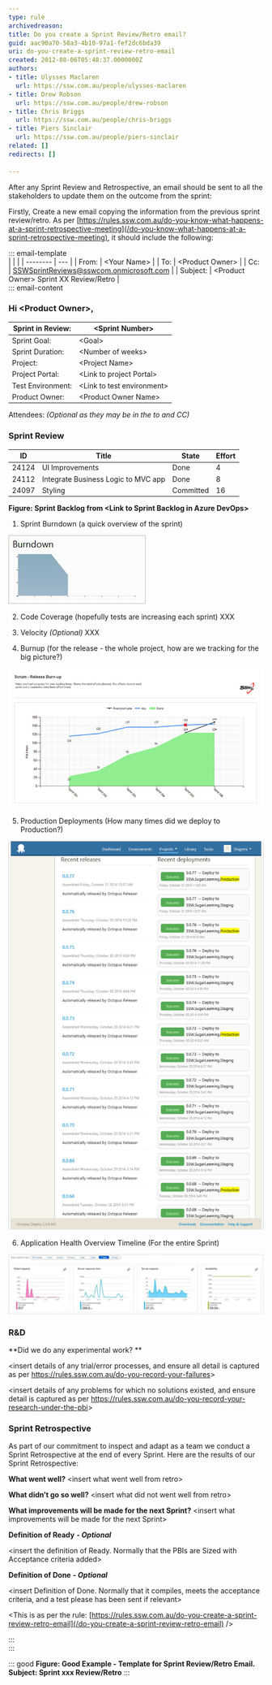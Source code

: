 ```yaml
---
type: rule
archivedreason: 
title: Do you create a Sprint Review/Retro email?
guid: aac90a70-58a3-4b10-97a1-fef2dc6bda39
uri: do-you-create-a-sprint-review-retro-email
created: 2012-08-06T05:48:37.0000000Z
authors:
- title: Ulysses Maclaren
  url: https://ssw.com.au/people/ulysses-maclaren
- title: Drew Robson
  url: https://ssw.com.au/people/drew-robson
- title: Chris Briggs
  url: https://ssw.com.au/people/chris-briggs
- title: Piers Sinclair
  url: https://ssw.com.au/people/piers-sinclair
related: []
redirects: []

---
```


After any Sprint Review and Retrospective, an email should be sent to all the stakeholders to update them on the outcome from the sprint:

<!--endintro-->

Firstly, Create a new email copying the information from the previous sprint review/retro. As per [https://rules.ssw.com.au/do-you-know-what-happens-at-a-sprint-retrospective-meeting](/do-you-know-what-happens-at-a-sprint-retrospective-meeting), it should include the following:

::: email-template  
|          |     |
| -------- | --- |
| From:    | &lt;Your Name&gt; |
| To:      | &lt;Product Owner&gt; |
| Cc:      | SSWSprintReviews@sswcom.onmicrosoft.com |
| Subject: | &lt;Product Owner&gt; Sprint XX Review/Retro |  
::: email-content  

### Hi &lt;Product Owner&gt;, 


| Sprint in Review:  | &lt;Sprint Number&gt; |
| --- | --- |
| Sprint Goal:  | &lt;Goal&gt; |
| Sprint Duration:  | &lt;Number of weeks&gt; |
| Project:  | &lt;Project Name&gt; |
| Project Portal:  | &lt;Link to project Portal&gt; |
| Test Environment:      | &lt;Link to test environment&gt; |
| Product Owner:  | &lt;Product Owner Name&gt; |


Attendees:        *(Optional as they may be in the to and CC)*

### Sprint Review


| **ID**  | **Title**  | **State**  |  **Effort** |
| --- | --- | --- | --- |
| 24124 | UI Improvements | Done | 4 |
| 24112 | Integrate Business Logic to MVC app | Done | 8 |
| 24097 | Styling | Committed | 16 |

**Figure: Sprint Backlog from &lt;Link to Sprint Backlog in Azure DevOps&gt;** 

1. Sprint Burndown (a quick overview of the sprint)

![Figure: Sprint Burndown](burndown.JPG)  

2. Code Coverage (hopefully tests are increasing each sprint)
XXX

3. Velocity        *(Optional)*
XXX

4. Burnup (for the release - the whole project, how are we tracking for the big picture?)

![Figure: Release Burnup](ReleaseBurnup.jpg)  

5. Production Deployments (How many times did we deploy to Production?)

![Figure: Deployments from Octopus Deploy](production-deploy.png)  

6. Application Health Overview Timeline (For the entire Sprint)

![Application Health Overview Timeline.png](ApplicationInsights.jpg)

### R&D 


**Did we do any experimental work?
**

&lt;insert details of any trial/error processes, and ensure all detail is captured as per https://rules.ssw.com.au/do-you-record-your-failures&gt;

&lt;insert details of any problems for which no solutions existed, and ensure detail is captured as per https://rules.ssw.com.au/do-you-record-your-research-under-the-pbi&gt;

### Sprint Retrospective


As part of our commitment to inspect and adapt as a team we conduct a Sprint Retrospective at the end of every Sprint. Here are the results of our Sprint Retrospective:

**What went well?** 
&lt;insert what went well from retro&gt;

**What didn’t go so well?** 
&lt;insert what did not went well from retro&gt;

**What improvements will be made for the next Sprint?** 
&lt;insert what improvements will be made for the next Sprint&gt;

**Definition of Ready** ***- Optional***

&lt;insert the definition of Ready. Normally that the PBIs are Sized with Acceptance criteria added&gt;

**Definition of Done** ***- Optional***

&lt;insert Definition of Done. Normally that it compiles, meets the acceptance criteria, and a test please has been sent if relevant&gt;

&lt;This is as per the rule:        [https://rules.ssw.com.au/do-you-create-a-sprint-review-retro-email](/do-you-create-a-sprint-review-retro-email) /&gt;

:::  
:::  

::: good
**Figure: Good Example - Template for Sprint Review/Retro Email. Subject: Sprint xxx Review/Retro**
:::

